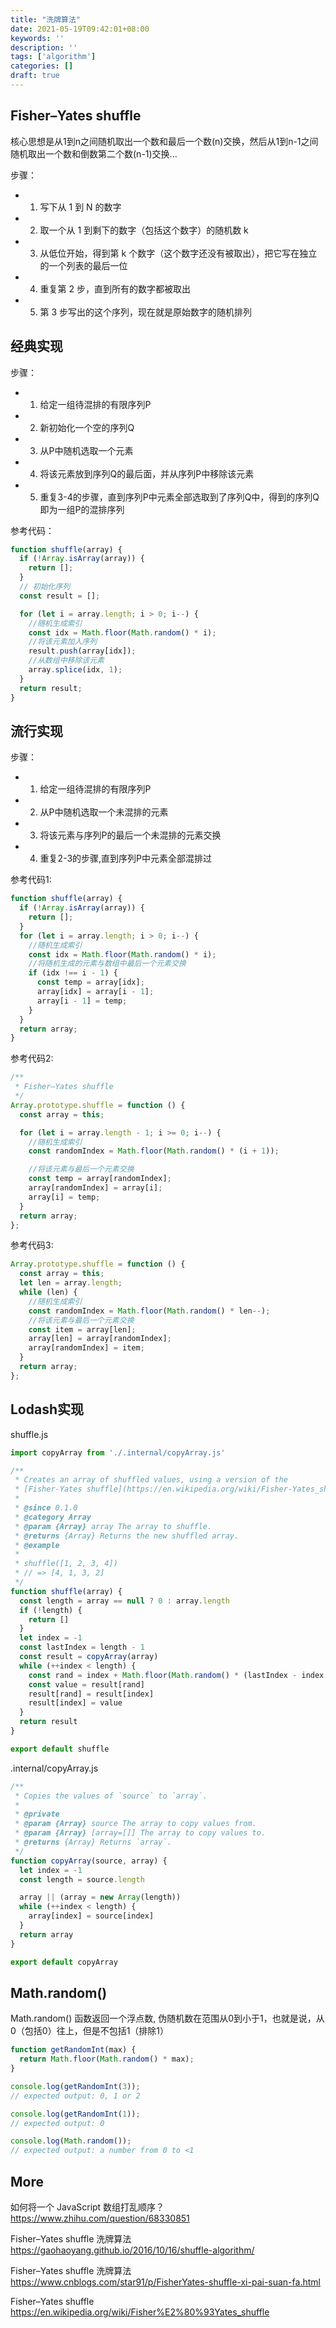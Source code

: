 ```yaml
---
title: "洗牌算法"
date: 2021-05-19T09:42:01+08:00
keywords: ''
description: ''
tags: ['algorithm']
categories: []
draft: true
---
```


## Fisher–Yates shuffle

核心思想是从1到n之间随机取出一个数和最后一个数(n)交换，然后从1到n-1之间随机取出一个数和倒数第二个数(n-1)交换...

步骤：

- 1. 写下从 1 到 N 的数字
- 2. 取一个从 1 到剩下的数字（包括这个数字）的随机数 k
- 3. 从低位开始，得到第 k 个数字（这个数字还没有被取出），把它写在独立的一个列表的最后一位
- 4. 重复第 2 步，直到所有的数字都被取出
- 5. 第 3 步写出的这个序列，现在就是原始数字的随机排列

## 经典实现

步骤：

- 1. 给定一组待混排的有限序列P
- 2. 新初始化一个空的序列Q
- 3. 从P中随机选取一个元素
- 4. 将该元素放到序列Q的最后面，并从序列P中移除该元素 
- 5. 重复3-4的步骤，直到序列P中元素全部选取到了序列Q中，得到的序列Q即为一组P的混排序列

参考代码：

```javascript
function shuffle(array) {
  if (!Array.isArray(array)) {
    return [];
  }
  // 初始化序列
  const result = [];

  for (let i = array.length; i > 0; i--) {
    //随机生成索引
    const idx = Math.floor(Math.random() * i);
    //将该元素加入序列
    result.push(array[idx]);
    //从数组中移除该元素
    array.splice(idx, 1);
  }
  return result;
}
```

## 流行实现

步骤：

- 1. 给定一组待混排的有限序列P
- 2. 从P中随机选取一个未混排的元素
- 3. 将该元素与序列P的最后一个未混排的元素交换
- 4. 重复2-3的步骤,直到序列P中元素全部混排过

参考代码1:

```javascript
function shuffle(array) {
  if (!Array.isArray(array)) {
    return [];
  }
  for (let i = array.length; i > 0; i--) {
    //随机生成索引
    const idx = Math.floor(Math.random() * i);
    //将随机生成的元素与数组中最后一个元素交换
    if (idx !== i - 1) {
      const temp = array[idx];
      array[idx] = array[i - 1];
      array[i - 1] = temp;
    }
  }
  return array;
}
```

参考代码2:

```javascript
/**
 * Fisher–Yates shuffle
 */
Array.prototype.shuffle = function () {
  const array = this;

  for (let i = array.length - 1; i >= 0; i--) {
    //随机生成索引
    const randomIndex = Math.floor(Math.random() * (i + 1));

    //将该元素与最后一个元素交换
    const temp = array[randomIndex];
    array[randomIndex] = array[i];
    array[i] = temp;
  }
  return array;
};
```

参考代码3:

```javascript
Array.prototype.shuffle = function () {
  const array = this;
  let len = array.length;
  while (len) {
    //随机生成索引
    const randomIndex = Math.floor(Math.random() * len--);
    //将该元素与最后一个元素交换
    const item = array[len];
    array[len] = array[randomIndex];
    array[randomIndex] = item;
  }
  return array;
};
```

## Lodash实现

shuffle.js
```javascript
import copyArray from './.internal/copyArray.js'

/**
 * Creates an array of shuffled values, using a version of the
 * [Fisher-Yates shuffle](https://en.wikipedia.org/wiki/Fisher-Yates_shuffle).
 *
 * @since 0.1.0
 * @category Array
 * @param {Array} array The array to shuffle.
 * @returns {Array} Returns the new shuffled array.
 * @example
 *
 * shuffle([1, 2, 3, 4])
 * // => [4, 1, 3, 2]
 */
function shuffle(array) {
  const length = array == null ? 0 : array.length
  if (!length) {
    return []
  }
  let index = -1
  const lastIndex = length - 1
  const result = copyArray(array)
  while (++index < length) {
    const rand = index + Math.floor(Math.random() * (lastIndex - index + 1))
    const value = result[rand]
    result[rand] = result[index]
    result[index] = value
  }
  return result
}

export default shuffle
```

.internal/copyArray.js 

```javascript
/**
 * Copies the values of `source` to `array`.
 *
 * @private
 * @param {Array} source The array to copy values from.
 * @param {Array} [array=[]] The array to copy values to.
 * @returns {Array} Returns `array`.
 */
function copyArray(source, array) {
  let index = -1
  const length = source.length

  array || (array = new Array(length))
  while (++index < length) {
    array[index] = source[index]
  }
  return array
}

export default copyArray
```

## Math.random()

Math.random() 函数返回一个浮点数,  伪随机数在范围从0到小于1，也就是说，从0（包括0）往上，但是不包括1（排除1）

```javascript
function getRandomInt(max) {
  return Math.floor(Math.random() * max);
}

console.log(getRandomInt(3));
// expected output: 0, 1 or 2

console.log(getRandomInt(1));
// expected output: 0

console.log(Math.random());
// expected output: a number from 0 to <1
```

## More 

如何将一个 JavaScript 数组打乱顺序？   
https://www.zhihu.com/question/68330851  

Fisher–Yates shuffle 洗牌算法     
https://gaohaoyang.github.io/2016/10/16/shuffle-algorithm/  

Fisher–Yates shuffle 洗牌算法  
https://www.cnblogs.com/star91/p/FisherYates-shuffle-xi-pai-suan-fa.html

Fisher–Yates shuffle  
https://en.wikipedia.org/wiki/Fisher%E2%80%93Yates_shuffle  
